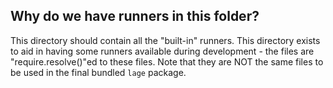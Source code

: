## Why do we have runners in this folder?

This directory should contain all the "built-in" runners. This directory exists to aid in having some runners available during development - the files are "require.resolve()"ed to these files. Note that they are NOT the same files to be used in the final bundled `lage` package.
